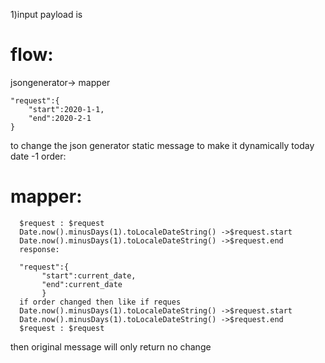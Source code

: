 1)input payload is

flow:
======

jsongenerator-> mapper

    "request":{
        "start":2020-1-1,
        "end":2020-2-1
    }


to change the json generator static message to make it dynamically today date -1 
order:
  

mapper:
=======
  
      $request : $request
      Date.now().minusDays(1).toLocaleDateString() ->$request.start
      Date.now().minusDays(1).toLocaleDateString() ->$request.end
      response:

      "request":{
           "start":current_date,
           "end":current_date
           }
      if order changed then like if reques
      Date.now().minusDays(1).toLocaleDateString() ->$request.start
      Date.now().minusDays(1).toLocaleDateString() ->$request.end
      $request : $request

  then original message will only return no change
  
